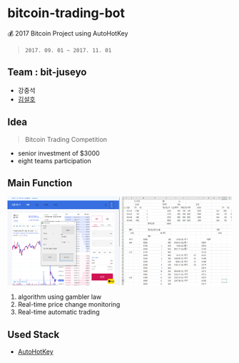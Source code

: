 # bitcoin-trading-bot

💰 2017 Bitcoin Project using AutoHotKey

> `2017. 09. 01 ~ 2017. 11. 01`

## Team : bit-juseyo

- 강중석
- [김설호](https://github.com/seolhokim)

## Idea

> Bitcoin Trading Competition

- senior investment of \$3000
- eight teams participation

## Main Function

<img src="img/capture1.png" width="50%" height="200">
<img src="img/capture2.png" width="49%" height="200">

1. algorithm using gambler law
2. Real-time price change monitoring
3. Real-time automatic trading

## Used Stack

- [AutoHotKey](https://www.autohotkey.com/)

